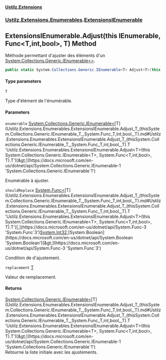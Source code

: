 #### [Ustilz.Extensions](index.md 'index')
### [Ustilz.Extensions.Enumerables](Ustilz.Extensions.Enumerables.md 'Ustilz.Extensions.Enumerables').[ExtensionsIEnumerable](Ustilz.Extensions.Enumerables.ExtensionsIEnumerable.md 'Ustilz.Extensions.Enumerables.ExtensionsIEnumerable')

## ExtensionsIEnumerable.Adjust<T>(this IEnumerable<T>, Func<T,int,bool>, T) Method

Méthode permettant d'ajuster des éléments d'un [System.Collections.Generic.IEnumerable&lt;&gt;](https://docs.microsoft.com/en-us/dotnet/api/System.Collections.Generic.IEnumerable-1 'System.Collections.Generic.IEnumerable`1').

```csharp
public static System.Collections.Generic.IEnumerable<T> Adjust<T>(this System.Collections.Generic.IEnumerable<T> enumerable, System.Func<T,int,bool> shouldReplace, T replacement);
```
#### Type parameters

<a name='Ustilz.Extensions.Enumerables.ExtensionsIEnumerable.Adjust_T_(thisSystem.Collections.Generic.IEnumerable_T_,System.Func_T,int,bool_,T).T'></a>

`T`

Type d'élément de l'énumérable.
#### Parameters

<a name='Ustilz.Extensions.Enumerables.ExtensionsIEnumerable.Adjust_T_(thisSystem.Collections.Generic.IEnumerable_T_,System.Func_T,int,bool_,T).enumerable'></a>

`enumerable` [System.Collections.Generic.IEnumerable&lt;](https://docs.microsoft.com/en-us/dotnet/api/System.Collections.Generic.IEnumerable-1 'System.Collections.Generic.IEnumerable`1')[T](Ustilz.Extensions.Enumerables.ExtensionsIEnumerable.Adjust_T_(thisSystem.Collections.Generic.IEnumerable_T_,System.Func_T,int,bool_,T).md#Ustilz.Extensions.Enumerables.ExtensionsIEnumerable.Adjust_T_(thisSystem.Collections.Generic.IEnumerable_T_,System.Func_T,int,bool_,T).T 'Ustilz.Extensions.Enumerables.ExtensionsIEnumerable.Adjust<T>(this System.Collections.Generic.IEnumerable<T>, System.Func<T,int,bool>, T).T')[&gt;](https://docs.microsoft.com/en-us/dotnet/api/System.Collections.Generic.IEnumerable-1 'System.Collections.Generic.IEnumerable`1')

Enumérable à ajuster.

<a name='Ustilz.Extensions.Enumerables.ExtensionsIEnumerable.Adjust_T_(thisSystem.Collections.Generic.IEnumerable_T_,System.Func_T,int,bool_,T).shouldReplace'></a>

`shouldReplace` [System.Func&lt;](https://docs.microsoft.com/en-us/dotnet/api/System.Func-3 'System.Func`3')[T](Ustilz.Extensions.Enumerables.ExtensionsIEnumerable.Adjust_T_(thisSystem.Collections.Generic.IEnumerable_T_,System.Func_T,int,bool_,T).md#Ustilz.Extensions.Enumerables.ExtensionsIEnumerable.Adjust_T_(thisSystem.Collections.Generic.IEnumerable_T_,System.Func_T,int,bool_,T).T 'Ustilz.Extensions.Enumerables.ExtensionsIEnumerable.Adjust<T>(this System.Collections.Generic.IEnumerable<T>, System.Func<T,int,bool>, T).T')[,](https://docs.microsoft.com/en-us/dotnet/api/System.Func-3 'System.Func`3')[System.Int32](https://docs.microsoft.com/en-us/dotnet/api/System.Int32 'System.Int32')[,](https://docs.microsoft.com/en-us/dotnet/api/System.Func-3 'System.Func`3')[System.Boolean](https://docs.microsoft.com/en-us/dotnet/api/System.Boolean 'System.Boolean')[&gt;](https://docs.microsoft.com/en-us/dotnet/api/System.Func-3 'System.Func`3')

Condition de d'ajustement.

<a name='Ustilz.Extensions.Enumerables.ExtensionsIEnumerable.Adjust_T_(thisSystem.Collections.Generic.IEnumerable_T_,System.Func_T,int,bool_,T).replacement'></a>

`replacement` [T](Ustilz.Extensions.Enumerables.ExtensionsIEnumerable.Adjust_T_(thisSystem.Collections.Generic.IEnumerable_T_,System.Func_T,int,bool_,T).md#Ustilz.Extensions.Enumerables.ExtensionsIEnumerable.Adjust_T_(thisSystem.Collections.Generic.IEnumerable_T_,System.Func_T,int,bool_,T).T 'Ustilz.Extensions.Enumerables.ExtensionsIEnumerable.Adjust<T>(this System.Collections.Generic.IEnumerable<T>, System.Func<T,int,bool>, T).T')

Valeur de remplacement.

#### Returns
[System.Collections.Generic.IEnumerable&lt;](https://docs.microsoft.com/en-us/dotnet/api/System.Collections.Generic.IEnumerable-1 'System.Collections.Generic.IEnumerable`1')[T](Ustilz.Extensions.Enumerables.ExtensionsIEnumerable.Adjust_T_(thisSystem.Collections.Generic.IEnumerable_T_,System.Func_T,int,bool_,T).md#Ustilz.Extensions.Enumerables.ExtensionsIEnumerable.Adjust_T_(thisSystem.Collections.Generic.IEnumerable_T_,System.Func_T,int,bool_,T).T 'Ustilz.Extensions.Enumerables.ExtensionsIEnumerable.Adjust<T>(this System.Collections.Generic.IEnumerable<T>, System.Func<T,int,bool>, T).T')[&gt;](https://docs.microsoft.com/en-us/dotnet/api/System.Collections.Generic.IEnumerable-1 'System.Collections.Generic.IEnumerable`1')  
Retourne la liste initiale avec les ajustements.